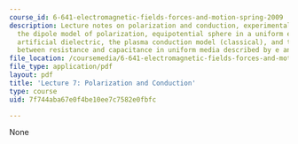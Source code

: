 ```yaml
---
course_id: 6-641-electromagnetic-fields-forces-and-motion-spring-2009
description: Lecture notes on polarization and conduction, experimental observation,
  the dipole model of polarization, equipotential sphere in a uniform electric field,
  artificial dielectric, the plasma conduction model (classical), and the relationship
  between resistance and capacitance in uniform media described by e and s.
file_location: /coursemedia/6-641-electromagnetic-fields-forces-and-motion-spring-2009/7f744aba67e0f4be10ee7c7582e0fbfc_MIT6_641s09_lec07.pdf
file_type: application/pdf
layout: pdf
title: 'Lecture 7: Polarization and Conduction'
type: course
uid: 7f744aba67e0f4be10ee7c7582e0fbfc

---
```

None